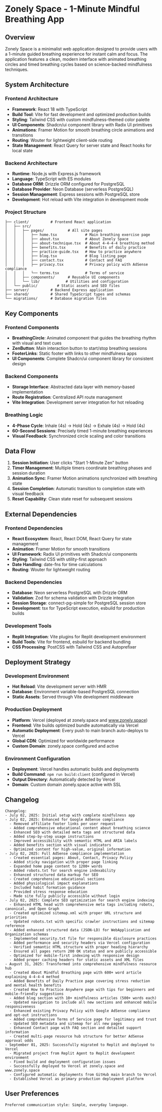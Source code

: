 # Zonely Space - 1-Minute Mindful Breathing App

## Overview

Zonely Space is a minimalist web application designed to provide users with a 1-minute guided breathing experience for instant calm and focus. The application features a clean, modern interface with animated breathing circles and timed breathing cycles based on science-backed mindfulness techniques.

## System Architecture

### Frontend Architecture
- **Framework**: React 18 with TypeScript
- **Build Tool**: Vite for fast development and optimized production builds
- **Styling**: Tailwind CSS with custom mindfulness-themed color palette
- **UI Components**: Shadcn/ui component library with Radix UI primitives
- **Animations**: Framer Motion for smooth breathing circle animations and transitions
- **Routing**: Wouter for lightweight client-side routing
- **State Management**: React Query for server state and React hooks for local state

### Backend Architecture
- **Runtime**: Node.js with Express.js framework
- **Language**: TypeScript with ES modules
- **Database ORM**: Drizzle ORM configured for PostgreSQL
- **Database Provider**: Neon Database (serverless PostgreSQL)
- **Session Management**: Express sessions with PostgreSQL store
- **Development**: Hot reload with Vite integration in development mode

### Project Structure
```
├── client/          # Frontend React application
│   ├── src/
│   │   ├── pages/           # All site pages
│   │   │   ├── home.tsx             # Main breathing exercise page
│   │   │   ├── about.tsx            # About Zonely Space
│   │   │   ├── about-technique.tsx  # About 4-4-4-4 breathing method
│   │   │   ├── benefits.tsx         # Benefits of daily practice
│   │   │   ├── practice-guide.tsx   # How to practice anywhere
│   │   │   ├── blog.tsx             # Blog listing page
│   │   │   ├── contact.tsx          # Contact and FAQ
│   │   │   ├── privacy.tsx          # Privacy policy with AdSense compliance
│   │   │   └── terms.tsx            # Terms of service
│   │   ├── components/      # Reusable UI components
│   │   └── lib/            # Utilities and configuration
│   └── public/         # Static assets and SEO files
├── server/          # Backend Express application
├── shared/          # Shared TypeScript types and schemas
└── migrations/      # Database migration files
```

## Key Components

### Frontend Components
- **BreathingCircle**: Animated component that guides the breathing rhythm with visual and text cues
- **ZenButton**: Main interaction button to start/stop breathing sessions
- **FooterLinks**: Static footer with links to other mindfulness apps
- **UI Components**: Complete Shadcn/ui component library for consistent design

### Backend Components
- **Storage Interface**: Abstracted data layer with memory-based implementation
- **Route Registration**: Centralized API route management
- **Vite Integration**: Development server integration for hot reloading

### Breathing Logic
- **4-Phase Cycle**: Inhale (4s) → Hold (4s) → Exhale (4s) → Hold (4s)
- **60-Second Sessions**: Precisely timed 1-minute breathing experiences
- **Visual Feedback**: Synchronized circle scaling and color transitions

## Data Flow

1. **Session Initiation**: User clicks "Start 1-Minute Zen" button
2. **Timer Management**: Multiple timers coordinate breathing phases and session duration
3. **Animation Sync**: Framer Motion animations synchronized with breathing state
4. **Session Completion**: Automatic transition to completion state with visual feedback
5. **Reset Capability**: Clean state reset for subsequent sessions

## External Dependencies

### Frontend Dependencies
- **React Ecosystem**: React, React DOM, React Query for state management
- **Animation**: Framer Motion for smooth transitions
- **UI Framework**: Radix UI primitives with Shadcn/ui components
- **Styling**: Tailwind CSS with utility-first approach
- **Date Handling**: date-fns for time calculations
- **Routing**: Wouter for lightweight routing

### Backend Dependencies
- **Database**: Neon serverless PostgreSQL with Drizzle ORM
- **Validation**: Zod for schema validation with Drizzle integration
- **Session Storage**: connect-pg-simple for PostgreSQL session store
- **Development**: tsx for TypeScript execution, esbuild for production builds

### Development Tools
- **Replit Integration**: Vite plugins for Replit development environment
- **Build Tools**: Vite for frontend, esbuild for backend bundling
- **CSS Processing**: PostCSS with Tailwind CSS and Autoprefixer

## Deployment Strategy

### Development Environment
- **Hot Reload**: Vite development server with HMR
- **Database**: Environment variable-based PostgreSQL connection
- **Static Assets**: Served through Vite development middleware

### Production Deployment
- **Platform**: Vercel (deployed at zonely.space and www.zonely.space)
- **Frontend**: Vite builds optimized bundle automatically via Vercel
- **Automatic Deployment**: Every push to main branch auto-deploys to Vercel
- **Global CDN**: Optimized for worldwide performance
- **Custom Domain**: zonely.space configured and active

### Environment Configuration
- **Deployment**: Vercel handles automatic builds and deployments
- **Build Command**: `npm run build:client` (configured in Vercel)
- **Output Directory**: Automatically detected by Vercel
- **Domain**: Custom domain zonely.space active with SSL

## Changelog

```
Changelog:
- July 02, 2025: Initial setup with complete mindfulness app
- July 02, 2025: Enhanced for Google AdSense compliance
  - Removed affiliate footer links per user request
  - Added comprehensive educational content about breathing science
  - Enhanced SEO with detailed meta tags and structured data
  - Added step-by-step usage instructions
  - Improved accessibility with semantic HTML and ARIA labels
  - Added benefits section with visual indicators
  - Optimized content for high-value, original information
- July 02, 2025: Full AdSense compliance implementation
  - Created essential pages: About, Contact, Privacy Policy
  - Added sticky navigation with proper page linking
  - Expanded home page content to 1200+ words
  - Added robots.txt for search engine indexability
  - Enhanced structured data markup for SEO
  - Created comprehensive educational sections
  - Added physiological impact explanations
  - Included habit formation guidance
  - Provided stress response education
  - Made site fully publicly accessible without login
- July 02, 2025: Complete SEO optimization for search engine indexing
  - Enhanced HTML head with comprehensive meta tags including robots, canonical, and Open Graph
  - Created optimized sitemap.xml with proper URL structure and priorities
  - Updated robots.txt with specific crawler instructions and sitemap reference
  - Added enhanced structured data (JSON-LD) for WebApplication and Organization schemas
  - Implemented security.txt file for responsible disclosure practices
  - Added performance and security headers via Vercel configuration
  - Verified semantic HTML structure with proper heading hierarchy
  - Ensured all pages return 200 OK status and are publicly accessible
  - Optimized for mobile-first indexing with responsive design
  - Added proper caching headers for static assets and XML files
- August 31, 2025: Transformed into comprehensive mindfulness resource hub
  - Created About Mindful Breathing page with 600+ word article explaining 4-4-4-4 method
  - Added Benefits of Daily Practice page covering stress reduction and mental health benefits
  - Created How to Practice Anywhere page with tips for beginners and mobile-friendly suggestions
  - Added blog section with 10+ mindfulness articles (500+ words each)
  - Updated navigation to include all new sections and enhanced mobile responsiveness
  - Enhanced existing Privacy Policy with Google AdSense compliance and opt-out instructions
  - Added comprehensive Terms of Service page for legitimacy and trust
  - Updated SEO metadata and sitemap for all new pages
  - Enhanced Contact page with FAQ section and detailed support information
  - Created multi-page resource hub structure for better AdSense approval odds
- September 01, 2025: Successfully migrated to Replit and deployed to Vercel
  - Migrated project from Replit Agent to Replit development environment
  - Fixed build and deployment configuration issues
  - Successfully deployed to Vercel at zonely.space and www.zonely.space
  - Configured automatic deployments from GitHub main branch to Vercel
  - Established Vercel as primary production deployment platform
```

## User Preferences

```
Preferred communication style: Simple, everyday language.
```